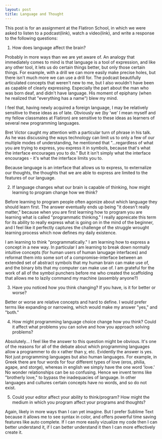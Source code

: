 ```yaml
---
layout: post
title: Language and Thought
---
```


This post is for an assignment at the Flatiron School, in which we were asked to listen to a podcast(link), watch a video(link), and write a response to the following questions:

1. How does language affect the brain?
  
  Probably in more ways than we are yet aware of. An analogy that immediately comes to mind is that language is a tool of expression, and like any other tool, it lets us do certain things better, but only those certain things. For example, with a drill we can more easily make precise holes, but there isn't much more we can use a drill for. The podcast beautifully articulated concepts that weren't new to me, but I also wouldn't have been as capable of clearly expressing. Especially the part about the man who was born deaf, and didn't have language. His moment of epiphany (when he realized that "everything has a name") blew my mind. 

  I feel that, having newly acquired a foreign language, I may be relatively sensitive to these ideas as of late. Obviously we (by 'we' I mean myself and my fellow classmates at Flatiron) are sensitive to these ideas as learners of several new programming languages. 

  Bret Victor caught my attention with a particular turn of phrase in his talk. As he was discussing the ways technology can limit us to only a few of our multiple modes of understanding, he mentioned that "...regardless of what you are trying to express, you express it in symbols, because that's what the interface encourages you to do." But it isn't simply what the interface encourages - it's what the interface limits you to. 

  Because language is an interface that allows us to express, to externalize our thoughts, the thoughts that we are able to express are limited to the features of our language.

2. If language changes what our brain is capable of thinking, how might learning to program change how we think?

  Before learning to program people often agonize about which language they should learn first. The answer eventually ends up being "it doesn't really matter," because when you are first learning how to program you are learning what is called "programmatic thinking." I really appreicate this term for its ability to really express what is going on in the mind of the beginner, and I feel like it perfectly captures the challenge of the struggle wrought learning process which now defines my daily existence. 

  I am learning to think "programmatically." I am learning how to express a concept in a new way. In  particular I am learning to break down normally intuitive concepts (for human users of human lanugage interfaces) and reformat them into some sort of a compromise-interface between an extended set of abstract symbols that my human brain can make use of, and the binary bits that my computer can make use of. I am grateful for the work of all of the symbol punchers before me who created the scaffolding that allows me to lazily command my machine (assembly anyone?)

3. Have you noticed how you think changing? If you have, is it for better or worse?

  Better or worse are relative concepts and hard to define. I would prefer terms like expanding or narrowing, which would make my answer "yes," and "both."

4. How might programming language choice change how you think? Could it affect what problems you can solve and how you approach solving problems?

  Absolutely... I feel like the answer to this question might be obvious. It's one of the reasons for all of the debate about which programming languages allow a programmer to do x rather than y, etc. Evidently the answer is yes. Not just programming languages but also human languages. For example, in Greek there are four words for four different types of love (eros, philia, agape, and storge), whereas in english we simply have the one word 'love.' No wonder relationships can be so confusing. Hence we invent terms like "brotherly love," to bypass the inadequacies of language. In other languages and cultures certain concepts have no words, and so do not exist.

5. Could your editor affect your ability to think/program?
How might the medium in which you program affect your programs and thoughts?

  Again, likely in more ways than I can yet imagine. But I prefer Sublime Text because it allows me to see syntax in color, and offers powerful time saving features like auto complete. If I can more easily vizualize my code then I can better understand it, if I can better understand it then I can more effectively create it. 